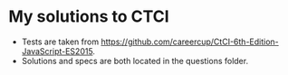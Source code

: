 # My solutions to CTCI
- Tests are taken from https://github.com/careercup/CtCI-6th-Edition-JavaScript-ES2015.
- Solutions and specs are both located in the questions folder.
